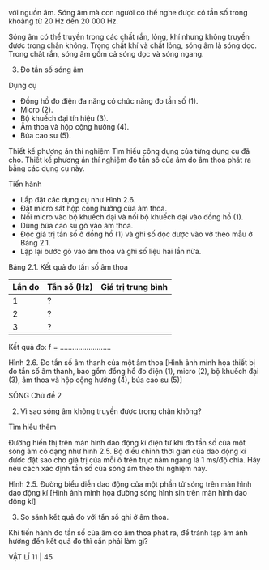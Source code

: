 với nguồn âm. Sóng âm mà con người có thể nghe được có tần số trong khoảng từ 20 Hz đến 20 000 Hz.

Sóng âm có thể truyền trong các chất rắn, lỏng, khí nhưng không truyền được trong chân không. Trong chất khí và chất lỏng, sóng âm là sóng dọc. Trong chất rắn, sóng âm gồm cả sóng dọc và sóng ngang.

3. Đo tần số sóng âm

Dụng cụ
- Đồng hồ đo điện đa năng có chức năng đo tần số (1).
- Micro (2).
- Bộ khuếch đại tín hiệu (3).
- Âm thoa và hộp cộng hưởng (4).
- Búa cao su (5).

Thiết kế phương án thí nghiệm
Tìm hiểu công dụng của từng dụng cụ đã cho. Thiết kế phương án thí nghiệm đo tần số của âm do âm thoa phát ra bằng các dụng cụ này.

Tiến hành
- Lắp đặt các dụng cụ như Hình 2.6.
- Đặt micro sát hộp cộng hưởng của âm thoa.
- Nối micro vào bộ khuếch đại và nối bộ khuếch đại vào đồng hồ (1).
- Dùng búa cao su gõ vào âm thoa.
- Đọc giá trị tần số ở đồng hồ (1) và ghi số đọc được vào vở theo mẫu ở Bảng 2.1.
- Lặp lại bước gõ vào âm thoa và ghi số liệu hai lần nữa.

Bảng 2.1. Kết quả đo tần số âm thoa

Lần do | Tần số (Hz) | Giá trị trung bình
-------|-------------|-------------------
1      | ?           |
2      | ?           |
3      | ?           |

Kết quả đo: f = .........................

Hình 2.6. Đo tần số âm thanh của một âm thoa
[Hình ảnh minh họa thiết bị đo tần số âm thanh, bao gồm đồng hồ đo điện (1), micro (2), bộ khuếch đại (3), âm thoa và hộp cộng hưởng (4), búa cao su (5)]

SÓNG Chủ đề 2

2. Vì sao sóng âm không truyền được trong chân không?

Tìm hiểu thêm

Đường hiển thị trên màn hình dao động kí điện tử khi đo tần số của một sóng âm có dạng như hình 2.5. Bộ điều chỉnh thời gian của dao động kí được đặt sao cho giá trị của mỗi ô trên trục nằm ngang là 1 ms/độ chia. Hãy nêu cách xác định tần số của sóng âm theo thí nghiệm này.

Hình 2.5. Đường biểu diễn dao động của một phần tử sóng trên màn hình dao động kí
[Hình ảnh minh họa đường sóng hình sin trên màn hình dao động kí]

3. So sánh kết quả đo với tần số ghi ở âm thoa.

Khi tiến hành đo tần số của âm do âm thoa phát ra, để tránh tạp âm ảnh hưởng đến kết quả đo thì cần phải làm gì?

VẬT LÍ 11 | 45